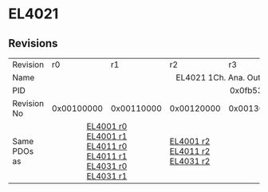 # EL4021

## Revisions
<table>
<tr>
<td>Revision</td>
<td>r0</td>
<td>r1</td>
<td>r2</td>
<td>r3</td>
<td>r4</td>
<td>r5</td>
<td>r6</td>
</tr>
<tr>
<td>Name</td>
<td colspan=7 align="center">EL4021 1Ch. Ana. Output 4-20mA, 12bit</td>
</tr>
<tr>
<td>PID</td>
<td colspan=7 align="center">0x0fb53052</td>
</tr>
<tr>
<td>Revision No</td>
<td>0x00100000</td>
<td>0x00110000</td>
<td>0x00120000</td>
<td>0x00130000</td>
<td>0x00140000</td>
<td>0x00150000</td>
<td>0x00160000</td>
</tr>
<tr>
<td>Same PDOs as</td>
<td colspan=2 align="center"><a href="EL4001.md">EL4001 r0</a><br/><a href="EL4001.md">EL4001 r1</a><br/><a href="EL4011.md">EL4011 r0</a><br/><a href="EL4011.md">EL4011 r1</a><br/><a href="EL4031.md">EL4031 r0</a><br/><a href="EL4031.md">EL4031 r1</a></td>
<td><a href="EL4001.md">EL4001 r2</a><br/><a href="EL4011.md">EL4011 r2</a><br/><a href="EL4031.md">EL4031 r2</a></td>
<td colspan=3 align="center"><a href="EL4001.md">EL4001 r3</a><br/><a href="EL4001.md">EL4001 r4</a><br/><a href="EL4011.md">EL4011 r3</a><br/><a href="EL4011.md">EL4011 r4</a><br/><a href="EL4031.md">EL4031 r3</a><br/><a href="EL4031.md">EL4031 r4</a></td>
<td><a href="EL4001.md">EL4001 r5</a><br/><a href="EL4011.md">EL4011 r5</a><br/><a href="EL4031.md">EL4031 r5</a></td>
</tr>
</table>
